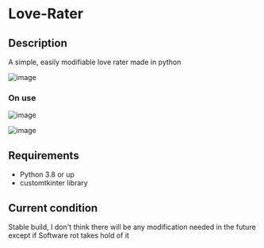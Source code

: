 # Love-Rater

## Description
A simple, easily modifiable love rater made in python

![image](https://user-images.githubusercontent.com/94969176/206618498-6bc487c8-8f9f-4003-9a9d-d184bb83ff12.png)


### On use
![image](https://user-images.githubusercontent.com/94969176/206618410-6f226ba5-9668-4bdd-8e8d-cd4183f47538.png)

![image](https://user-images.githubusercontent.com/94969176/206618439-2f07b347-511f-43a2-8acd-ede8f9aca380.png)

## Requirements
- Python 3.8 or up
- customtkinter library

## Current condition
Stable build, I don't think there will be any modification needed in the future except if Software rot takes hold of it
